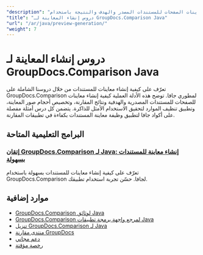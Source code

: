 ```yaml
---
"description": "دروس تعليمية خطوة بخطوة لإنشاء معاينات الصفحات للمستندات المصدر والهدف والنتيجة باستخدام GroupDocs.Comparison لـ Java."
"title": "دروس إنشاء المعاينة لـ GroupDocs.Comparison Java"
"url": "/ar/java/preview-generation/"
"weight": 7
---
```


# دروس إنشاء المعاينة لـ GroupDocs.Comparison Java

تعرّف على كيفية إنشاء معاينات للمستندات من خلال دروسنا الشاملة على GroupDocs.Comparison لمطوري جافا. توضح هذه الأدلة العملية كيفية إنشاء معاينات للصفحات للمستندات المصدرية والهدفية ونتائج المقارنة، وتخصيص أحجام صور المعاينة، وتطبيق تنظيف الموارد لتحقيق الاستخدام الأمثل للذاكرة. يتضمن كل درس أمثلة مفصلة على أكواد جافا لتطبيق وظيفة معاينة المستندات بكفاءة في تطبيقات المقارنة.

## البرامج التعليمية المتاحة

### [إتقان GroupDocs.Comparison لـ Java: إنشاء معاينة للمستندات بسهولة](./groupdocs-comparison-java-generate-previews/)
تعرّف على كيفية إنشاء معاينات للمستندات بسهولة باستخدام GroupDocs.Comparison لجافا. حسّن تجربة استخدام تطبيقك.

## موارد إضافية

- [GroupDocs.Comparison لوثائق Java](https://docs.groupdocs.com/comparison/java/)
- [GroupDocs.Comparison لمرجع واجهة برمجة تطبيقات Java](https://reference.groupdocs.com/comparison/java/)
- [تنزيل GroupDocs.Comparison لـ Java](https://releases.groupdocs.com/comparison/java/)
- [منتدى مقارنة GroupDocs](https://forum.groupdocs.com/c/comparison)
- [دعم مجاني](https://forum.groupdocs.com/)
- [رخصة مؤقتة](https://purchase.groupdocs.com/temporary-license/)